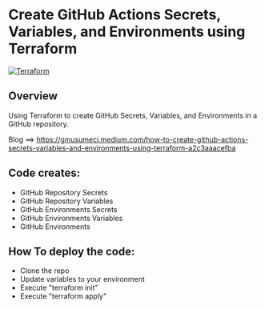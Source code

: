 # Create GitHub Actions Secrets, Variables, and Environments using Terraform
[![Terraform](https://img.shields.io/badge/terraform-v1.8+-blue.svg)](https://www.terraform.io/downloads.html)

## Overview

Using Terraform to create GitHub Secrets, Variables, and Environments in a GitHub repository.

Blog ==> https://gmusumeci.medium.com/how-to-create-github-actions-secrets-variables-and-environments-using-terraform-a2c3aaacefba

## Code creates:

- GitHub Repository Secrets
- GitHub Repository Variables
- GitHub Environments Secrets
- GitHub Environments Variables
- GitHub Environments

## How To deploy the code:

- Clone the repo
- Update variables to your environment
- Execute "terraform init"
- Execute "terraform apply"

